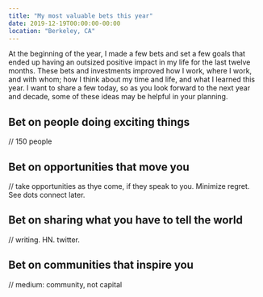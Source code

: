 ```yaml
---
title: "My most valuable bets this year"
date: 2019-12-19T00:00:00-00:00
location: "Berkeley, CA"
---
```


At the beginning of the year, I made a few bets and set a few goals that ended up having an outsized positive impact in my life for the last twelve months. These bets and investments improved how I work, where I work, and with whom; how I think about my time and life, and what I learned this year. I want to share a few today, so as you look forward to the next year and decade, some of these ideas may be helpful in your planning.

## Bet on people doing exciting things

// 150 people

## Bet on opportunities that move you

// take opportunities as thye come, if they speak to you. Minimize regret. See dots connect later.

## Bet on sharing what you have to tell the world

// writing. HN. twitter.

## Bet on communities that inspire you

// medium: community, not capital


